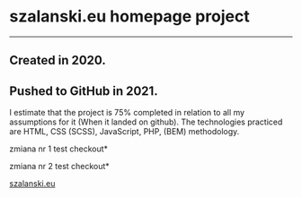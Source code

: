 # szalanski.eu homepage project 

--------------------------------
## Created in 2020.
## Pushed to GitHub in 2021.

I estimate that the project is 75% completed in relation to all my assumptions for it (When it landed on github).
The technologies practiced are HTML, CSS (SCSS), JavaScript, PHP, (BEM) methodology.

zmiana nr 1 test checkout*

zmiana nr 2 test checkout*

[szalanski.eu](https://szalanski.eu)
